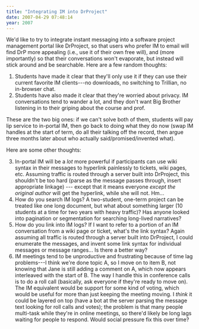 ```yaml
---
title: "Integrating IM into DrProject"
date: 2007-04-29 07:48:14
year: 2007
---
```

We'd like to try to integrate instant messaging into a software project management portal like DrProject, so that users who prefer IM to email will find DrP more appealing (i.e., use it of their own free will), and (more importantly) so that their conversations won't evaporate, but instead will stick around and be searchable.  Here are a few random thoughts:
<ol>
	<li>Students have made it clear that they'll only use it if they can use their current favorite IM clients---no downloads, no switching to Trillian, no in-browser chat.</li>
	<li>Students have also made it clear that they're worried about privacy.  IM conversations tend to wander a lot, and they don't want Big Brother listening in to their griping about the course and prof.</li>
</ol>
These are the two big ones: if we can't solve both of them, students will pay lip service to in-portal IM, then go back to doing what they do now (swap IM handles at the start of term, do all their talking off the record, then argue three months later about who actually said/promised/invented what).

Here are some other thoughts:
<ol start="3">
	<li>In-portal IM will be a <em>lot</em> more powerful if participants can use wiki syntax in their messages to hyperlink painlessly to tickets, wiki pages, etc.  Assuming traffic is routed through a server built into DrProject, this shouldn't be too hard (parse as the message passes through, insert appropriate linkage) --- except that it means everyone <em>except the original author</em> will get the hyperlink, while she will not.  Hm...</li>
	<li>How do you search IM logs?  A two-student, one-term project can be treated like one long document, but what about something larger (10 students at a time for two years with heavy traffic)?  Has anyone looked into pagination or segmentation for searching long-lived narratives?</li>
	<li>How do you link into IM logs?  If I want to refer to a portion of an IM conversation from a wiki page or ticket, what's the link syntax? Again assuming all traffic is routed through a server built into DrProject, I could enumerate the messages, and invent some link syntax for individual messages or message ranges...  Is there a better way?</li>
	<li>IM meetings tend to be unproductive and frustrating because of time lag problems---I think we're done topic A, so I move on to item B, not knowing that Jane is still adding a comment on A, which now appears interleaved with the start of B.  The way I handle this in conference calls is to do a roll call (basically, ask everyone if they're ready to move on).  The IM equivalent would be support for some kind of voting, which would be useful for more than just keeping the meeting moving.  I <em>think</em> it could be layered on top (have a bot at the server parsing the message text looking for roll calls and votes); the problem is that many people multi-task while they're in online meetings, so there'd likely be long lags waiting for people to respond.  Would social pressure fix this over time?</li>
</ol>
